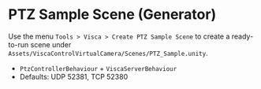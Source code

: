 # PTZ Sample Scene (Generator)

Use the menu `Tools > Visca > Create PTZ Sample Scene` to create a ready-to-run scene under `Assets/ViscaControlVirtualCamera/Scenes/PTZ_Sample.unity`.

- `PtzControllerBehaviour` + `ViscaServerBehaviour`
- Defaults: UDP 52381, TCP 52380
